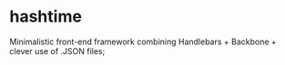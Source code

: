 # hashtime
Minimalistic front-end framework combining Handlebars + Backbone + clever use of .JSON files;
